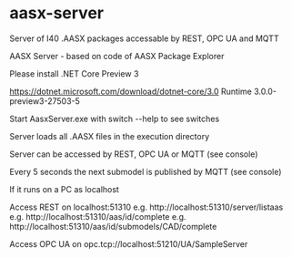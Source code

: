 # aasx-server
Server of I40 .AASX packages accessable by REST, OPC UA and MQTT

AASX Server - based on code of AASX Package Explorer

Please install .NET Core Preview 3

https://dotnet.microsoft.com/download/dotnet-core/3.0
  Runtime 3.0.0-preview3-27503-5

Start AasxServer.exe with switch --help to see switches

Server loads all .AASX files in the execution directory

Server can be accessed by REST, OPC UA or MQTT (see console)

Every 5 seconds the next submodel is published by MQTT (see console)


If it runs on a PC as localhost

Access REST on localhost:51310
e.g. http://localhost:51310/server/listaas
e.g. http://localhost:51310/aas/id/complete
e.g. http://localhost:51310/aas/id/submodels/CAD/complete

Access OPC UA on opc.tcp://localhost:51210/UA/SampleServer
